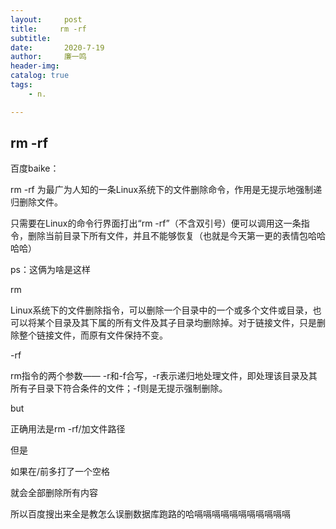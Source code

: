 ```yaml
---
layout:     post
title:     rm -rf 
subtitle:   
date:       2020-7-19
author:     廉一鸣
header-img: 
catalog: true
tags:
    - n.

---
```


## rm -rf

百度baike：

rm -rf 为最广为人知的一条Linux系统下的文件删除命令，作用是无提示地强制递归删除文件。

只需要在Linux的命令行界面打出“rm -rf”（不含双引号）便可以调用这一条指令，删除当前目录下所有文件，并且不能够恢复（也就是今天第一更的表情包哈哈哈哈）

ps：这俩为啥是这样

rm

Linux系统下的文件删除指令，可以删除一个目录中的一个或多个文件或目录，也可以将某个目录及其下属的所有文件及其子目录均删除掉。对于链接文件，只是删除整个链接文件，而原有文件保持不变。

-rf

rm指令的两个参数—— -r和-f合写，-r表示递归地处理文件，即处理该目录及其所有子目录下符合条件的文件；-f则是无提示强制删除。

but

正确用法是rm -rf/加文件路径

但是

如果在/前多打了一个空格

就会全部删除所有内容

所以百度搜出来全是教怎么误删数据库跑路的哈嗝嗝嗝嗝嗝嗝嗝嗝嗝嗝嗝